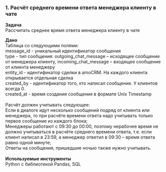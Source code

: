 ### 1. Расчёт среднего времени ответа менеджера клиенту в чате
**Задача**<br>
Рассчитать среднее время ответа менеджера клиенту в чате

**Дано**<br>
Таблица со следующими полями:<br>
message_id - уникальный идентификатор сообщения<br>
type - тип сообщения: outgoing_chat_message – исходящее сообщение от менеджера клиенту, incoming_chat_message – входящее сообщение от клиента менеджеру<br>
entity_id - идентификатор сделки в amoCRM. На каждого клиента открывается отдельная сделка<br>
created_by - идентификатор того, кто написал сообщение. У клиентов всегда 0.<br>
created_at - время создания сообщения в формате Unix Timestamp<br>
<br>
Расчёт должен учитывать следующее:<br>
Если в диалоге идут несколько сообщений подряд от клиента или менеджера, то при расчёте времени ответа надо учитывать только первое сообщение из каждого блока;<br>
Менеджеры работают с 09:30 до 00:00, поэтому нерабочее время не должно учитываться в расчёте среднего времени ответа, т.е. если клиент написал в 23:59, а менеджер ответил в 09:30 – время ответа равно одной минуте;<br>
Ответы на сообщения, пришедшие ночью также нужно учитывать.<br>
<br>
**Используемые инструменты**<br>
Python с библиотекой Pandas, SQL
